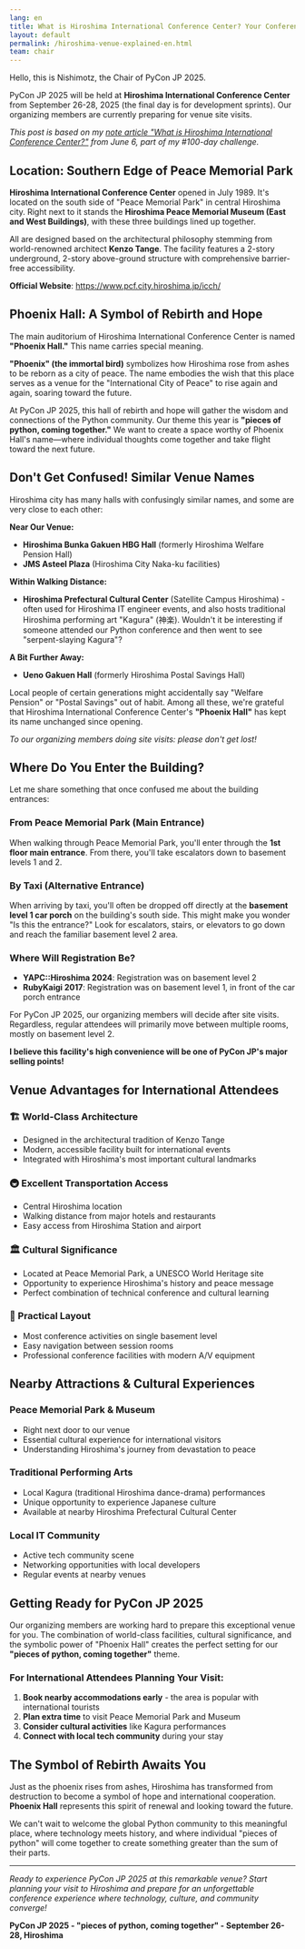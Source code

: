 ```yaml
---
lang: en
title: What is Hiroshima International Conference Center? Your Conference Venue Guide - PyCon JP 2025 Chair's Report
layout: default
permalink: /hiroshima-venue-explained-en.html
team: chair
---
```


Hello, this is Nishimotz, the Chair of PyCon JP 2025.

PyCon JP 2025 will be held at **Hiroshima International Conference Center** from September 26-28, 2025 (the final day is for development sprints). Our organizing members are currently preparing for venue site visits.

*This post is based on my [note article "What is Hiroshima International Conference Center?"](https://note.com/24motz/n/n4f6801257221) from June 6, part of my #100-day challenge.*

## Location: Southern Edge of Peace Memorial Park

**Hiroshima International Conference Center** opened in July 1989. It's located on the south side of "Peace Memorial Park" in central Hiroshima city. Right next to it stands the **Hiroshima Peace Memorial Museum (East and West Buildings)**, with these three buildings lined up together.

All are designed based on the architectural philosophy stemming from world-renowned architect **Kenzo Tange**. The facility features a 2-story underground, 2-story above-ground structure with comprehensive barrier-free accessibility.

**Official Website**: https://www.pcf.city.hiroshima.jp/icch/

## Phoenix Hall: A Symbol of Rebirth and Hope

The main auditorium of Hiroshima International Conference Center is named **"Phoenix Hall."** This name carries special meaning.

**"Phoenix" (the immortal bird)** symbolizes how Hiroshima rose from ashes to be reborn as a city of peace. The name embodies the wish that this place serves as a venue for the "International City of Peace" to rise again and again, soaring toward the future.

At PyCon JP 2025, this hall of rebirth and hope will gather the wisdom and connections of the Python community. Our theme this year is **"pieces of python, coming together."** We want to create a space worthy of Phoenix Hall's name—where individual thoughts come together and take flight toward the next future.

## Don't Get Confused! Similar Venue Names

Hiroshima city has many halls with confusingly similar names, and some are very close to each other:

**Near Our Venue:**
- **Hiroshima Bunka Gakuen HBG Hall** (formerly Hiroshima Welfare Pension Hall)
- **JMS Asteel Plaza** (Hiroshima City Naka-ku facilities)

**Within Walking Distance:**
- **Hiroshima Prefectural Cultural Center** (Satellite Campus Hiroshima) - often used for Hiroshima IT engineer events, and also hosts traditional Hiroshima performing art "Kagura" (神楽). Wouldn't it be interesting if someone attended our Python conference and then went to see "serpent-slaying Kagura"?

**A Bit Further Away:**
- **Ueno Gakuen Hall** (formerly Hiroshima Postal Savings Hall)

Local people of certain generations might accidentally say "Welfare Pension" or "Postal Savings" out of habit. Among all these, we're grateful that Hiroshima International Conference Center's **"Phoenix Hall"** has kept its name unchanged since opening.

*To our organizing members doing site visits: please don't get lost!*

## Where Do You Enter the Building?

Let me share something that once confused me about the building entrances:

### From Peace Memorial Park (Main Entrance)
When walking through Peace Memorial Park, you'll enter through the **1st floor main entrance**. From there, you'll take escalators down to basement levels 1 and 2.

### By Taxi (Alternative Entrance)  
When arriving by taxi, you'll often be dropped off directly at the **basement level 1 car porch** on the building's south side. This might make you wonder "Is this the entrance?" Look for escalators, stairs, or elevators to go down and reach the familiar basement level 2 area.

### Where Will Registration Be?
- **YAPC::Hiroshima 2024**: Registration was on basement level 2
- **RubyKaigi 2017**: Registration was on basement level 1, in front of the car porch entrance

For PyCon JP 2025, our organizing members will decide after site visits. Regardless, regular attendees will primarily move between multiple rooms, mostly on basement level 2.

**I believe this facility's high convenience will be one of PyCon JP's major selling points!**

## Venue Advantages for International Attendees

### **🏗️ World-Class Architecture**
- Designed in the architectural tradition of Kenzo Tange
- Modern, accessible facility built for international events
- Integrated with Hiroshima's most important cultural landmarks

### **🚇 Excellent Transportation Access**
- Central Hiroshima location
- Walking distance from major hotels and restaurants
- Easy access from Hiroshima Station and airport

### **🏛️ Cultural Significance**
- Located at Peace Memorial Park, a UNESCO World Heritage site
- Opportunity to experience Hiroshima's history and peace message
- Perfect combination of technical conference and cultural learning

### **🎯 Practical Layout**
- Most conference activities on single basement level
- Easy navigation between session rooms
- Professional conference facilities with modern A/V equipment

## Nearby Attractions & Cultural Experiences

### **Peace Memorial Park & Museum**
- Right next door to our venue
- Essential cultural experience for international visitors
- Understanding Hiroshima's journey from devastation to peace

### **Traditional Performing Arts**
- Local Kagura (traditional Hiroshima dance-drama) performances
- Unique opportunity to experience Japanese culture
- Available at nearby Hiroshima Prefectural Cultural Center

### **Local IT Community**
- Active tech community scene
- Networking opportunities with local developers
- Regular events at nearby venues

## Getting Ready for PyCon JP 2025

Our organizing members are working hard to prepare this exceptional venue for you. The combination of world-class facilities, cultural significance, and the symbolic power of "Phoenix Hall" creates the perfect setting for our **"pieces of python, coming together"** theme.

### **For International Attendees Planning Your Visit:**
1. **Book nearby accommodations early** - the area is popular with international tourists
2. **Plan extra time** to visit Peace Memorial Park and Museum
3. **Consider cultural activities** like Kagura performances
4. **Connect with local tech community** during your stay

## The Symbol of Rebirth Awaits You

Just as the phoenix rises from ashes, Hiroshima has transformed from destruction to become a symbol of hope and international cooperation. **Phoenix Hall** represents this spirit of renewal and looking toward the future.

We can't wait to welcome the global Python community to this meaningful place, where technology meets history, and where individual "pieces of python" will come together to create something greater than the sum of their parts.

---

*Ready to experience PyCon JP 2025 at this remarkable venue? Start planning your visit to Hiroshima and prepare for an unforgettable conference experience where technology, culture, and community converge!*

**PyCon JP 2025 - "pieces of python, coming together" - September 26-28, Hiroshima**
